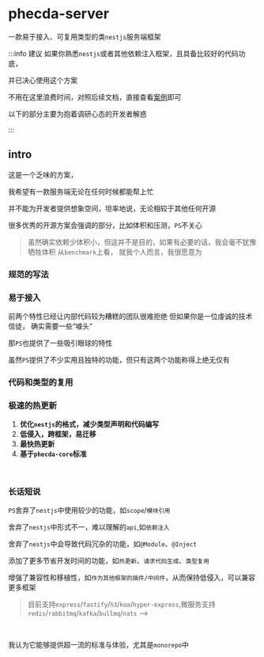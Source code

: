 # phecda-server
一款易于接入、可复用类型的类`nestjs`服务端框架

:::info 建议
如果你熟悉`nestjs`或者其他依赖注入框架，且具备比较好的代码功底，

并已决心使用这个方案

不用在这里浪费时间，对照后续文档，直接查看[案例]()即可

以下的部分主要为抱着调研心态的开发者解惑

:::

## intro
这是一个乏味的方案，

我希望有一款服务端无论在任何时候都能帮上忙

并不能为开发者提供想象空间，坦率地说，无论相较于其他任何开源

很多优秀的开源方案会强调的部分，比如体积和压测，`PS`不关心

> 虽然确实依赖少体积小，但这并不是目的，如果有必要的话，我会毫不犹豫牺牲体积
> 从`benchmark`上看，
就我个人而言，我很愿意为

### 规范的写法



### 易于接入

前两个特性已经让内部代码较为糟糕的团队很难拒绝
但如果你是一位虔诚的技术信徒，
确实需要一些“噱头”

那`PS`也提供了一些吸引眼球的特性

虽然`PS`提供了不少实用且独特的功能，但只有这两个功能称得上绝无仅有

### 代码和类型的复用


### 极速的热更新




1. **优化`nestjs`的格式，减少类型声明和代码编写**
2. **低侵入，跨框架，易迁移**
3. **最快热更新**
4. **基于`phecda-core`标准**



<br>

### 长话短说

`PS`舍弃了`nestjs`中使用较少的功能，如`scope`/`模块引用`

舍弃了`nestjs`中形式不一，难以理解的`api`,如`依赖注入`

舍弃了`nestjs`中会导致代码冗杂的功能，如`@Module`、`@Inject`

添加了更多节省开发时间的功能，如`热更新`、`请求代码生成`、`类型复用`

增强了兼容性和移植性，如`作为其他框架的插件/中间件`，从而保持低侵入，可以兼容更多框架
 
> 目前支持`express`/`fastify`/`h3`/`koa`/`hyper-express`,微服务支持`redis`/`rabbitmq`/`kafka`/`bullmq`/`nats` -->


<br>

我认为它能够提供超一流的标准与体验，尤其是`monorepo`中


















<!-- <br>
无论某种情形，某些概念就是完全没用

我甚至怀疑设计者有没有正经的用过自己写的概念 

长话短说

在观察`nestjs`等类`java spring`的框架中

我发现了一个颇有意思的事情：

--**框架对`aop/di/ioc`概念的执念超越了一切**

包括`性能`、`开发体验`、`效率`等

-->






<!-- 
`nestjs`文档中给人的感觉是：

我知道什么是最佳范式，且我无须证明，你用的感觉是怎么样 -->


<!-- # 为什么使用

这不是一个轮子


我目前正在多个项目中实践`phecda-server`

<!-- 即使是老的、大的项目,由于渐进+低侵入，完全/部分迁移将会很平滑，上手简单，风险低 -->

